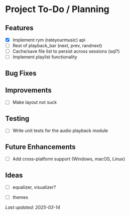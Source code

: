 # Project To-Do / Planning

## Features
- [x] Implement rym (rateyourmusic) api
- [ ] Rest of playback_bar (next, prev, randnext)
- [ ] Cache/save file list to persist across sessions (sql?)
- [ ] Implement playlist functionality

## Bug Fixes

## Improvements
- [ ] Make layout not suck

## Testing
- [ ] Write unit tests for the audio playback module

## Future Enhancements
- [ ] Add cross-platform support (Windows, macOS, Linux)

## Ideas
- [ ] equalizer, visualizer?
- [ ] themes


_Last updated: 2025-03-14_
